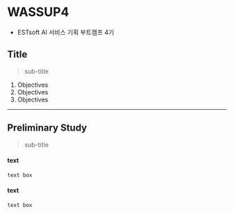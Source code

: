 # WASSUP4
* ESTsoft AI 서비스 기획 부트캠프 4기

## Title
> sub-title
1. Objectives
2. Objectives
3. Objectives
--------------
## Preliminary Study
> sub-title
#### text

    text box
    
#### text

    text box


